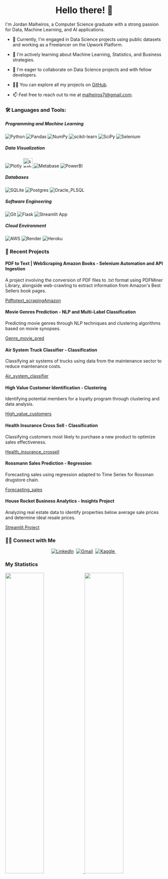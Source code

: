 <h1 align="center">Hello there! 👋</h1>

I'm Jordan Malheiros, a Computer Science graduate with a strong passion for Data, Machine Learning, and AI applications.

- 🔭 Currently, I'm engaged in Data Science projects using public datasets and working as a Freelancer on the Upwork Platform.

- 🌱 I'm actively learning about Machine Learning, Statistics, and Business strategies.

- 👯 I'm eager to collaborate on Data Science projects and with fellow developers.

- 👨‍💻 You can explore all my projects on [GitHub](https://github.com/malheiros7j?tab=repositories).
  
- 📫 Feel free to reach out to me at malheiros7j@gmail.com.

### 🛠 Languages and Tools:
##### Programming and Machine Learning

![Python](https://img.shields.io/badge/Python-14354C?style=for-the-badge&logo=python&logoColor=white)
![Pandas](https://img.shields.io/badge/pandas-%23150458.svg?style=for-the-badge&logo=pandas&logoColor=white)
![NumPy](https://img.shields.io/badge/numpy-%23013243.svg?style=for-the-badge&logo=numpy&logoColor=white)
![scikit-learn](https://img.shields.io/badge/scikit--learn-%23F7931E.svg?style=for-the-badge&logo=scikit-learn&logoColor=white)
![SciPy](https://img.shields.io/badge/SciPy-%230C55A5.svg?style=for-the-badge&logo=scipy&logoColor=%white)
![Selenium](https://img.shields.io/badge/-selenium-%43B02A?style=for-the-badge&logo=selenium&logoColor=white)

##### Data Visualization
![Plotly](https://img.shields.io/badge/Plotly-%233F4F75.svg?style=for-the-badge&logo=plotly&logoColor=white)
<a href="https://seaborn.pydata.org/" target="_blank" rel="noreferrer"> <img src="https://seaborn.pydata.org/_images/logo-mark-lightbg.svg" alt="seaborn" width="30" height="30"/> </a>
![Metabase](https://img.shields.io/badge/Metabase-509EE3?style=for-the-badge&logo=metabase&logoColor=fff)
![PowerBI](https://img.shields.io/badge/power_bi-F2C811?style=for-the-badge&logo=powerbi&logoColor=black)


##### Databases

![SQLite](https://img.shields.io/badge/sqlite-%2307405e.svg?style=for-the-badge&logo=sqlite&logoColor=white)
![Postgres](https://img.shields.io/badge/postgres-%23316192.svg?style=for-the-badge&logo=postgresql&logoColor=white)
![Oracle_PLSQL](https://img.shields.io/badge/Oracle-F80000?style=for-the-badge&logo=oracle&logoColor=white)

##### Software Engineering

![Git](https://img.shields.io/badge/git-%23F05033.svg?style=for-the-badge&logo=git&logoColor=white)
![Flask](https://img.shields.io/badge/flask-%23000.svg?style=for-the-badge&logo=flask&logoColor=white)
![Streamlit App](https://static.streamlit.io/badges/streamlit_badge_black_white.svg)

##### Cloud Environment
![AWS](https://img.shields.io/badge/AWS-%23FF9900.svg?style=for-the-badge&logo=amazon-aws&logoColor=white)
![Render](https://img.shields.io/badge/Render-%46E3B7.svg?style=for-the-badge&logo=render&logoColor=white)
![Heroku](https://img.shields.io/badge/heroku-%23430098.svg?style=for-the-badge&logo=heroku&logoColor=white)

### 📝 Recent Projects

#### PDF to Text | WebScraping Amazon Books - Selenium Automation and API Ingestion
A project involving the conversion of PDF files to .txt format using PDFMiner Library, alongside web-crawling to extract information from Amazon's Best Sellers book pages.

[Pdftotext_scrapingAmazon](https://github.com/malheiros7j/pdftext_scrap-amazon)


#### Movie Genres Prediction - NLP and Multi-Label Classification
Predicting movie genres through NLP techniques and clustering algorithms based on movie synopses.

[Genre_movie_pred](https://github.com/malheiros7j/jbm-nlp-genres-movie)

#### Air System Truck Classifier - Classification
Classifying air systems of trucks using data from the maintenance sector to reduce maintenance costs.

[Air_system_classifier](https://github.com/malheiros7j/jbm-air-system-truck-classifier)

#### High Value Customer Identification - Clustering
Identifying potential members for a loyalty program through clustering and data analysis.

[High_value_customers](https://github.com/malheiros7j/jbm-high-value-customers-insiders)

#### Health Insurance Cross Sell - Classification
Classifying customers most likely to purchase a new product to optimize sales effectiveness.

[Health_insurance_crossell](https://github.com/malheiros7j/jbm-health-insurance-cross-sell)

#### Rossmann Sales Prediction - Regression
Forecasting sales using regression adapted to Time Series for Rossman drugstore chain.

[Forecasting_sales](https://github.com/malheiros7j/jbm-rossman-sales-predict)

#### House Rocket Business Analytics - Insights Project
Analyzing real estate data to identify properties below average sale prices and determine ideal resale prices.

[Streamlit Project](https://jbm-analytics-house-rocket.herokuapp.com/)

### 🤝🏻 Connect with Me

<p align="center">
  <a href="https://www.linkedin.com/in/jordan-malheiros/"><img src="https://img.shields.io/badge/linkedin-%230077B5.svg?&style=for-the-badge&logo=linkedin&logoColor=white" alt="LinkedIn" /></a>&nbsp;
  <a href="mailto:malheiros7j@gmail.com?subject=Hi%20Jordan"><img src="https://img.shields.io/badge/gmail-%23D14836.svg?&style=for-the-badge&logo=gmail&logoColor=white" alt="Gmail"/></a>&nbsp;
  <a href="https://www.kaggle.com/malheiros7j"><img src="https://img.shields.io/badge/Kaggle-035a7d?style=for-the-badge&logo=kaggle&logoColor=white" alt="Kaggle"/> </a>&nbsp;
</p>

### My Statistics

<p align="left">
  <a href="https://github.com/malheiros7j">
    <img width="49.5%" src="https://github-readme-stats.vercel.app/api?username=malheiros7j&show_icons=true&theme=nord&hide_border=true" />
    <img width="49.5%" src="https://github-readme-streak-stats.herokuapp.com/?user=malheiros7j&theme=nord&hide_border=true" />
  </a>
</p>
